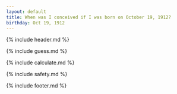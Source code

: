 ```yaml
---
layout: default
title: When was I conceived if I was born on October 19, 1912?
birthday: Oct 19, 1912
---
```


{% include header.md %}

{% include guess.md %}

{% include calculate.md %}

{% include safety.md %}

{% include footer.md %}



